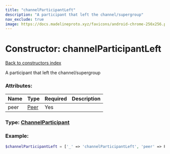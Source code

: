 ```yaml
---
title: "channelParticipantLeft"
description: "A participant that left the channel/supergroup"
nav_exclude: true
image: https://docs.madelineproto.xyz/favicons/android-chrome-256x256.png
---
```

# Constructor: channelParticipantLeft  
[Back to constructors index](index.md)



A participant that left the channel/supergroup

### Attributes:

| Name     |    Type       | Required | Description |
|----------|---------------|----------|-------------|
|peer|[Peer](../types/Peer.md) | Yes|



### Type: [ChannelParticipant](../types/ChannelParticipant.md)


### Example:

```php
$channelParticipantLeft = ['_' => 'channelParticipantLeft', 'peer' => Peer];
```  

